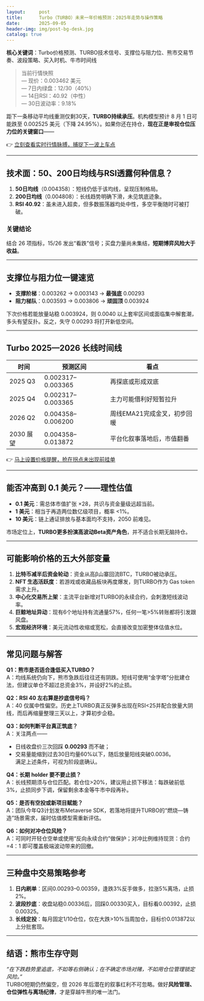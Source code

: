 ```yaml
---
layout:     post
title:      Turbo（TURBO）未来一年价格预测：2025年走势与操作策略
date:       2025-09-05
header-img: img/post-bg-desk.jpg
catalog: true
---
```


**核心关键词**：Turbo价格预测、TURBO技术信号、支撑位与阻力位、熊市交易节奏、波段策略、买入时机、牛市时间线

> 当前行情快照  
> — 现价：0.003462 美元  
> — 7日内绿盘：12/30（40%）  
> — 14日RSI：40.92（中性）  
> — 30日波动率：9.18%

距下一条移动平均线重测仅剩30天，**TURBO持续承压**。机构模型预计 8 月 1 日可能跌至 0.002525 美元（下降 24.95%）。如果你还在持仓，**现在正是审视仓位压力位的关键窗口**——  

👉 [立刻查看实时行情脉搏，捕捉下一波上车点](https://okxdog.com/)

---

## 技术面：50、200日均线与RSI透露何种信息？

1. **50日均线**（0.004358）：短线仍低于该均线，呈现压制格局。  
2. **200日均线**（0.004808）：长线趋势明确下滑，未见筑底迹象。  
3. **RSI 40.92**：虽未进入超卖，但多数振荡器均处中性，多空平衡随时可被打破。

### 关键结论  
结合 26 项指标，15/26 发出“看跌”信号；买盘力量尚未集结，**短期博弈风险大于收益**。

---

## 支撑位与阻力位一键速览

- **支撑阶梯**：0.003262 → 0.003143 → **最强底** 0.00293  
- **阻力梯队**：0.003593 → 0.003806 → **顽固顶** 0.003924  

下次价格若能放量站稳 0.003924，则 0.0040 以上套牢区间或面临集中解套潮，多头有望反扑。反之，失守 0.00293 将打开新低空间。

---

## Turbo 2025—2026 长线时间线

| 时间 | 预测区间 | 看点 |
|---|---|---|
| 2025 Q3 | 0.002317–0.003365 | 再探底或形成双底 |
| 2025 Q4 | 0.002317–0.003365 | 主力可能借利好短暂拉升 |
| 2026 Q2 | 0.004358–0.006200 | 周线EMA21完成金叉，初步回暖 |
| 2030 展望 | 0.004358–0.013872 | 平台化叙事落地后，市值翻番 |

👉 [马上设置价格提醒，抢在拐点未出现前挂单](https://okxdog.com/)

---

## 能否冲高到 0.1 美元？——理性估值

- **0.1 美元**：需总体市值扩张 ×28，共识与资金量级远超当前。  
- **1 美元**：相当于再造两位数亿级项目，概率 <1%。  
- **10 美元**：链上通证排放与基本面均不支持，2050 前难见。  

市场定位上，**TURBO更多扮演高波动Beta资产角色**，并不适合长期无脑持仓。

---

## 可能影响价格的五大外部变量

1. **比特币减半后资金轮动**：资金从高β山寨回流BTC，TURBO被动承压。  
2. **NFT 生态活跃度**：若游戏或收藏品板块再度爆发，则TURBO作为 Gas token 需求上升。  
3. **中心化交易所上架**：主流平台新增对TURBO的永续合约，会刺激短线波动率。  
4. **巨鲸地址异动**：现有6个地址持有流通量57%，任何一笔>5%转账都将引发跟风盘。  
5. **宏观经济环境**：美元流动性收缩或宽松，会直接改变加密整体估值水位。

---

## 常见问题与解答

**Q1：熊市是否适合逢低买入TURBO？**  
A：均线系统仍向下，熊市急跌后往往还有阴跌。短线可使用“金字塔”分批建仓法，但建议单仓不超过总资金3%，并设好2%的止损。

**Q2：RSI 40 左右算是抄底信号吗？**  
A：40 仅属中性偏空。历史上TURBO真正反弹多出现在RSI<25并配合放量大阴线，而后再缩量整理三天以上，才算初步企稳。

**Q3：如何判断平台真正筑底？**  
A：关注两点——  
- 日线收盘价三次回踩 **0.00293** 而不破；  
- 交易量能缩到过去30日均量60%以下，随后放量阳线突破0.0036。  
满足上述条件，可视为阶段底确认。

**Q4：长期 holder 要不要止损？**  
A：长线预期须与仓位匹配。若仓位>20%，建议用止损下移法：每跌破前低3%，止损同步下调，保留剩余本金等牛市中段再补。

**Q5：是否有空投或新项目赋能？**  
A：团队今年Q3计划发布Metaverse SDK，若落地将提升TURBO的“燃烧—铸造”场景需求，届时估值模型需重新评估。

**Q6：如何对冲仓位风险？**  
A：可同时开轻仓空单或使用“反向永续合约”做保护；对冲比例维持现货：合约=4：1 即可覆盖极端波动带来的回撤。

---

## 三种盘中交易策略参考

1. **日内刷单**：区间0.00293–0.00359，逢跌3%反手做多，拉涨5%离场，止损2%。  
2. **波段抄底**：收盘站稳0.00336后，回踩0.00330买入，目标看0.00392，止损0.00325。  
3. **长线定投**：每月固定1/10仓位，仅在大跌>10%当周加仓，目标价0.013872以上分批套现。

---

## 结语：熊市生存守则

*“在下跌趋势里追底，不如等右侧确认；在不确定市场对赌，不如用仓位管理锁定风险。”*  
TURBO短期仍然偏空，但 2026 年后潜在的叙事红利不可忽略。做好**风险管理、仓位弹性与离场纪律**，才是穿越牛熊的唯一法门。